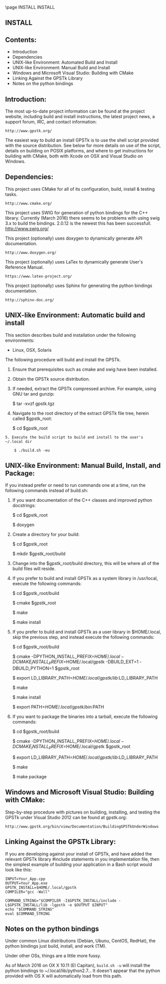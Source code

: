 \page INSTALL INSTALL

INSTALL
-------

Contents:
---------

* Introduction
* Dependencies
* UNIX-like Environment: Automated Build and Install
* UNIX-like Environment: Manual Build and Install
* Windows and Microsoft Visual Studio: Building with CMake
* Linking Against the GPSTk Library
* Notes on the python bindings

Introduction:
-------------

The most up-to-date project information can be found at the project website, 
including build and install instructions, the latest project news, a support 
forum, IRC, and contact information:

    http://www.gpstk.org/

The easiest way to build an install GPSTk is to use the shell script provided 
with the source distribution. See below for more details on use of the script, 
details on building on POSIX platforms, and where to get instructions for 
building with CMake, both with Xcode on OSX and Visual Studio on Windows.


Dependencies:
-------------

This project uses CMake for all of its configuration, build, install & testing tasks.
   
    http://www.cmake.org/

This project uses SWIG for generation of python bindings for the C++
library. Currently (March 2016) there seems to be problems with using swig 3.x to
build the bindings. 2.0.12 is the newest this has been successfull.
    http://www.swig.org/

This project (optionally) uses doxygen to dynamically generate API documentation.
   
    http://www.doxygen.org/

This project (optionally) uses LaTex to dynamically generate User's Reference Manual.
   
    https://www.latex-project.org/

This project (optionally) uses Sphinx for generating the python bindings documentation.
   
    http://sphinx-doc.org/


UNIX-like Environment: Automatic build and install
-------------------------------------------

This section describes build and installation under the following environments:

   - Linux, OSX, Solaris

The following procedure will build and install the GPSTk.

   1. Ensure that prerequisites such as cmake and swig have been installed.

   2. Obtain the GPSTk source distribution.

   3. If needed, extract the GPSTk compressed archive.
      For example, using GNU tar and gunzip:

         $ tar -xvzf gpstk.tgz

   4. Navigate to the root directory of the extract GPSTk file tree, herein
      called $gpstk_root:

         $ cd $gpstk_root
         
    5. Execute the build script to build and install to the user's ~/.local dir
        
        $ ./build.sh -eu


UNIX-like Environment: Manual Build, Install, and Package:
----------------------------------------------------------

If you instead prefer or need to run commands one at a time, run the following 
commands instead of build.sh:

   1. If you want documentation of the C++ classes and improved python 
      docstrings:

         $ cd $gpstk_root

         $ doxygen 

   2. Create a directory for your build:

         $ cd $gpstk_root

         $ mkdir $gpstk_root/build

   3. Change into the $gpstk_root/build directory, this will be where all of the
      build files will reside.

   4. If you prefer to build and install GPSTk as a system library in /usr/local, 
      execute the following commands:

         $ cd $gpstk_root/build

         $ cmake $gpstk_root

         $ make

         $ make install 

   5. If you prefer to build and install GPSTk as a user library in $HOME/.local, 
      skip the previous step, and instead execute the following commands:

         $ cd $gpstk_root/build

         $ cmake -DPYTHON_INSTALL_PREFIX=$HOME/.local -DCMAKE_INSTALL_PREFIX=$HOME/.local/gpstk -DBUILD_EXT=1 -DBUILD_PYTHON=1 $gpstk_root

         $ export LD_LIBRARY_PATH=$HOME/.local/gpstk/lib:$LD_LIBRARY_PATH

         $ make

         $ make install 

         $ export PATH=$HOME/.local/gpstk/bin:$PATH

   6. If you want to package the binaries into a tarball, execute the following commands:

         $ cd $gpstk_root/build

         $ cmake -DPYTHON_INSTALL_PREFIX=$HOME/.local -DCMAKE_INSTALL_PREFIX=$HOME/.local/gpstk $gpstk_root

         $ export LD_LIBRARY_PATH=$HOME/.local/gpstk/lib:$LD_LIBRARY_PATH

         $ make       

         $ make package



Windows and Microsoft Visual Studio: Building with CMake:
---------------------------------------------------------

Step-by-step procedure with pictures on building, installing, and testing the GPSTk under Visual Studio 
2012 can be found at gpstk.org:

    http://www.gpstk.org/bin/view/Documentation/BuildingGPSTkUnderWindows


Linking Against the GPSTk Library:
----------------------------------

If you are developing against your install of GPSTk, and have added
the relevant GPSTk library \#include statements in you implementation file,
then the simplest example of building your application in a Bash script 
would look like this:

    INPUT=Your_App.cpp
    OUTPUT=Your_App.exe
    GPSTK_INSTALL=$HOME/.local/gpstk
    COMPILER="gcc -Wall"

    COMMAND_STRING="$COMPILER -I$GPSTK_INSTALL/include -L$GPSTK_INSTALL/lib -lgpstk -o $OUTPUT $INPUT"
    echo "$COMMAND_STRING"
    eval $COMMAND_STRING

Notes on the python bindings
-------------------------
Under common Linux distributions (Debian, Ubunu, CentOS, RedHat), the
python bindings just build, install, and work (TM).

Under other OSs, things are a little more fussy.

As of March 2016 on OX X 10.11 (El Capitan), ```build.sh -u``` will
install the python bindings to ~/.local/lib/python2.7...
It doesn't appear that the python provided with OS X will
automatically load from this path.

